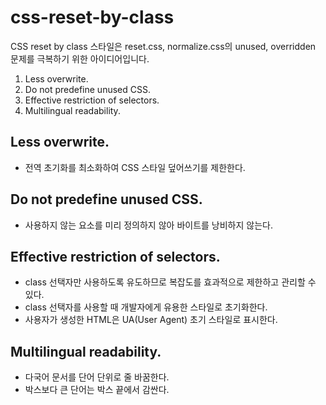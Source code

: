 # css-reset-by-class

CSS reset by class 스타일은 reset.css, normalize.css의 unused, overridden 문제를 극복하기 위한 아이디어입니다.

1. Less overwrite.
2. Do not predefine unused CSS.
3. Effective restriction of selectors.
4. Multilingual readability.


## Less overwrite.
* 전역 초기화를 최소화하여 CSS 스타일 덮어쓰기를 제한한다.


## Do not predefine unused CSS.
* 사용하지 않는 요소를 미리 정의하지 않아 바이트를 낭비하지 않는다.


## Effective restriction of selectors.
* class 선택자만 사용하도록 유도하므로 복잡도를 효과적으로 제한하고 관리할 수 있다.
* class 선택자를 사용할 때 개발자에게 유용한 스타일로 초기화한다.
* 사용자가 생성한 HTML은 UA(User Agent) 초기 스타일로 표시한다.


## Multilingual readability.
* 다국어 문서를 단어 단위로 줄 바꿈한다. 
* 박스보다 큰 단어는 박스 끝에서 감싼다.
